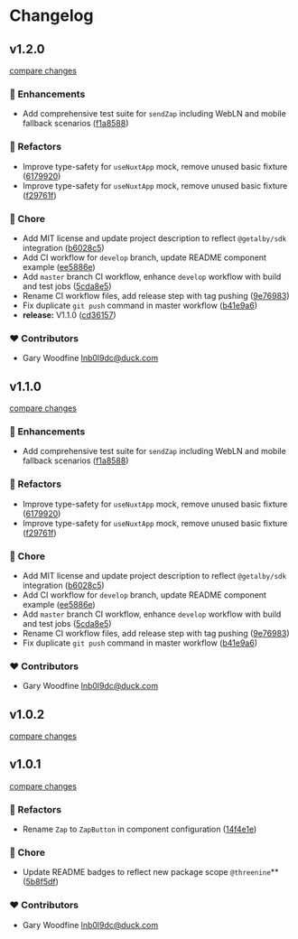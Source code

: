 # Changelog


## v1.2.0

[compare changes](https://github.com/threenine/nuxt-zap/compare/v1.0.2...v1.2.0)

### 🚀 Enhancements

- Add comprehensive test suite for `sendZap` including WebLN and mobile fallback scenarios ([f1a8588](https://github.com/threenine/nuxt-zap/commit/f1a8588))

### 💅 Refactors

- Improve type-safety for `useNuxtApp` mock, remove unused basic fixture ([6179920](https://github.com/threenine/nuxt-zap/commit/6179920))
- Improve type-safety for `useNuxtApp` mock, remove unused basic fixture ([f29761f](https://github.com/threenine/nuxt-zap/commit/f29761f))

### 🏡 Chore

- Add MIT license and update project description to reflect `@getalby/sdk` integration ([b6028c5](https://github.com/threenine/nuxt-zap/commit/b6028c5))
- Add CI workflow for `develop` branch, update README component example ([ee5886e](https://github.com/threenine/nuxt-zap/commit/ee5886e))
- Add `master` branch CI workflow, enhance `develop` workflow with build and test jobs ([5cda8e5](https://github.com/threenine/nuxt-zap/commit/5cda8e5))
- Rename CI workflow files, add release step with tag pushing ([9e76983](https://github.com/threenine/nuxt-zap/commit/9e76983))
- Fix duplicate `git push` command in master workflow ([b41e9a6](https://github.com/threenine/nuxt-zap/commit/b41e9a6))
- **release:** V1.1.0 ([cd36157](https://github.com/threenine/nuxt-zap/commit/cd36157))

### ❤️ Contributors

- Gary Woodfine <lnb0l9dc@duck.com>

## v1.1.0

[compare changes](https://github.com/threenine/nuxt-zap/compare/v1.0.2...v1.1.0)

### 🚀 Enhancements

- Add comprehensive test suite for `sendZap` including WebLN and mobile fallback scenarios ([f1a8588](https://github.com/threenine/nuxt-zap/commit/f1a8588))

### 💅 Refactors

- Improve type-safety for `useNuxtApp` mock, remove unused basic fixture ([6179920](https://github.com/threenine/nuxt-zap/commit/6179920))
- Improve type-safety for `useNuxtApp` mock, remove unused basic fixture ([f29761f](https://github.com/threenine/nuxt-zap/commit/f29761f))

### 🏡 Chore

- Add MIT license and update project description to reflect `@getalby/sdk` integration ([b6028c5](https://github.com/threenine/nuxt-zap/commit/b6028c5))
- Add CI workflow for `develop` branch, update README component example ([ee5886e](https://github.com/threenine/nuxt-zap/commit/ee5886e))
- Add `master` branch CI workflow, enhance `develop` workflow with build and test jobs ([5cda8e5](https://github.com/threenine/nuxt-zap/commit/5cda8e5))
- Rename CI workflow files, add release step with tag pushing ([9e76983](https://github.com/threenine/nuxt-zap/commit/9e76983))
- Fix duplicate `git push` command in master workflow ([b41e9a6](https://github.com/threenine/nuxt-zap/commit/b41e9a6))

### ❤️ Contributors

- Gary Woodfine <lnb0l9dc@duck.com>

## v1.0.2

[compare changes](https://github.com/threenine/nuxt-zap/compare/v1.0.1...v1.0.2)

## v1.0.1

[compare changes](https://github.com/threenine/nuxt-zap/compare/v1.1.0...v1.0.1)

### 💅 Refactors

- Rename `Zap` to `ZapButton` in component configuration ([14f4e1e](https://github.com/threenine/nuxt-zap/commit/14f4e1e))

### 🏡 Chore

- Update README badges to reflect new package scope `@threenine`** ([5b8f5df](https://github.com/threenine/nuxt-zap/commit/5b8f5df))

### ❤️ Contributors

- Gary Woodfine <lnb0l9dc@duck.com>

